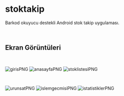 # stoktakip
Barkod okuyucu destekli Android stok takip uygulaması.

<br>

## Ekran Görüntüleri

<br>

![girisPNG](https://user-images.githubusercontent.com/36744634/59139254-9b00ca80-899a-11e9-9a67-e27bf82435e9.png)
![anasayfaPNG](https://user-images.githubusercontent.com/36744634/59139259-9c31f780-899a-11e9-8e6a-b6094c7b4a64.png)
![stoklistesiPNG](https://user-images.githubusercontent.com/36744634/63127434-fb277480-bfba-11e9-839c-32e7c3cc75ea.png)

<br>

![urunsatPNG](https://user-images.githubusercontent.com/36744634/63127435-fbc00b00-bfba-11e9-96fb-f73f356a01de.png)
![islemgecmisiPNG](https://user-images.githubusercontent.com/36744634/63127436-fbc00b00-bfba-11e9-9344-4351a614630c.png)
![istatistiklerPNG](https://user-images.githubusercontent.com/36744634/59139256-9b00ca80-899a-11e9-9bb3-be5f9066e1e3.png)
